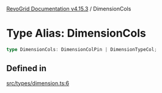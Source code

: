 [RevoGrid Documentation v4.15.3](README.md) / DimensionCols

# Type Alias: DimensionCols

```ts
type DimensionCols: DimensionColPin | DimensionTypeCol;
```

## Defined in

[src/types/dimension.ts:6](https://github.com/revolist/revogrid/blob/0f25b4576d7b148a35319cded1f6d62c5f4ebd98/src/types/dimension.ts#L6)
